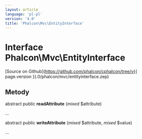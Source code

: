 ```yaml
---
layout: article
language: 'pl-pl'
version: '4.0'
title: 'Phalcon\Mvc\EntityInterface'
---
```

# Interface **Phalcon\Mvc\EntityInterface**

[Source on Github](https://github.com/phalcon/cphalcon/tree/v{{ page.version }}.0/phalcon/mvc/entityinterface.zep)

## Metody

abstract public **readAttribute** (*mixed* $attribute)

...

abstract public **writeAttribute** (*mixed* $attribute, *mixed* $value)

...